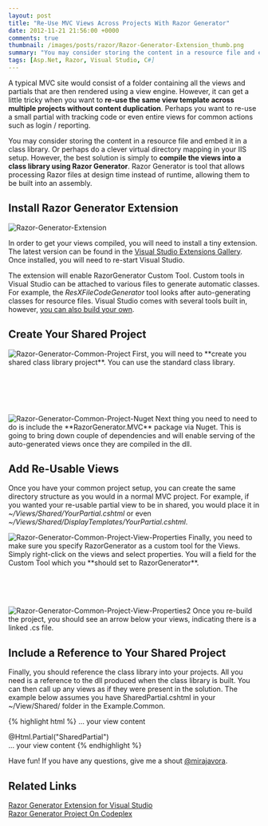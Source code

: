 ```yaml
---
layout: post
title: "Re-Use MVC Views Across Projects With Razor Generator"
date: 2012-11-21 21:56:00 +0000
comments: true
thumbnail: /images/posts/razor/Razor-Generator-Extension_thumb.png
summary: "You may consider storing the content in a resource file and embed it in a class library. Or perhaps do a clever virtual directory mapping in your IIS setup. However, the best solution is simply to compile the views into a class library using Razor Generator."
tags: [Asp.Net, Razor, Visual Studio, C#]
---
```


A typical MVC site would consist of a folder containing all the views and partials that are then rendered using a view engine. However, it can get a little tricky when you want to **re-use the same view template across multiple projects without content duplication**. Perhaps you want to re-use a small partial with tracking code or even entire views for common actions such as login / reporting.

You may consider storing the content in a resource file and embed it in a class library. Or perhaps do a clever virtual directory mapping in your IIS setup. However, the best solution is simply to **compile the views into a class library using Razor Generator**. Razor Generator is  tool that allows processing Razor files at design time instead of runtime, allowing them to be built into an assembly.

Install Razor Generator Extension
-------------------

<img alt="Razor-Generator-Extension" src="/images/posts/razor/Razor-Generator-Extension_thumb.png" class="post-image-right" />

In order to get your views compiled, you will need to install a tiny extension. The latest version can be found in the [Visual Studio Extensions Gallery](http://visualstudiogallery.msdn.microsoft.com/1f6ec6ff-e89b-4c47-8e79-d2d68df894ec). Once installed, you will need to re-start Visual Studio.

The extension will enable RazorGenerator Custom Tool. Custom tools in Visual Studio can be attached to various files to generate automatic classes. For example, the *ResXFileCodeGenerator* tool looks after auto-generating classes for resource files. Visual Studio comes with several tools built in, however, [you can also build your own](http://aviadezra.blogspot.co.uk/2008/11/developing-custom-tool-for-visual.html).

Create Your Shared Project
-------------------


<img alt="Razor-Generator-Common-Project" src="/images/posts/razor/Razor-Generator-Common-Project_thumb.png" class="post-image-right" />
First, you will need to **create you shared class library project**. You can use the standard class library.

<br /><br /><br /><br />

<img alt="Razor-Generator-Common-Project-Nuget " src="/images/posts/razor/Razor-Generator-Common-Project-Nuget_thumb.png" class="post-image-right" />
Next thing you need to need to do is include the **RazorGenerator.MVC** package via Nuget. This is going to bring down couple of dependencies and will enable serving of the auto-generated views once they are compiled in the dll.

Add Re-Usable Views
-------------------

Once you have your common project setup, you can create the same directory structure as you would in a normal MVC project. For example, if you wanted your re-usable partial view to be in shared, you would place it in *~/Views/Shared/YourPartial.cshtml* or even *~/Views/Shared/DisplayTemplates/YourPartial.cshtml*.

<img alt="Razor-Generator-Common-Project-View-Properties" src="/images/posts/razor/Razor-Generator-Common-Project-View-Properties_thumb.png" class="post-image-right" />
Finally, you need to make sure you specify RazorGenerator as a custom tool for the Views. Simply right-click on the views and select properties. You will a field for the Custom Tool which you **should set to RazorGenerator**.

<br /><br /><br />

<img alt="Razor-Generator-Common-Project-View-Properties2" src="/images/posts/razor/Razor-Generator-Common-Project-View-Properties2_thumb.png" class="post-image-right" />
Once you re-build the project, you should see an arrow below your views, indicating there is a linked .cs file.


Include a Reference to Your Shared Project
-------------------

Finally, you should reference the class library into your projects. All you need is a reference to the dll produced when the class library is built. You can then call up any views as if they were present in the solution. The example below assumes you have SharedPartial.cshtml in your ~/View/Shared/ folder in the Example.Common.

{% highlight html %}
... your view content
<div class="container">
    @Html.Partial("SharedPartial")
</div>
... your view content
{% endhighlight %} 

Have fun! If you have any questions, give me a shout [@mirajavora](http://twitter.com/mirajavora).

Related Links
-------------------

[Razor Generator Extension for Visual Studio](http://visualstudiogallery.msdn.microsoft.com/1f6ec6ff-e89b-4c47-8e79-d2d68df894ec)<br />
[Razor Generator Project On Codeplex](http://razorgenerator.codeplex.com/)